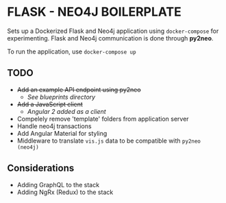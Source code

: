 # FLASK - NEO4J BOILERPLATE

Sets up a Dockerized Flask and Neo4j application using ```docker-compose``` for experimenting. Flask and Neo4j communication is done through **py2neo**.

To run the application, use ```docker-compose up```

## TODO
- ~~Add an example API endpoint using py2neo~~
  - *See blueprints directory*
- ~~Add a JavaScript client~~
  - *Angular 2 added as a client*
- Compelely remove 'template' folders from application server
- Handle neo4j transactions
- Add Angular Material for styling
- Middleware to translate ```vis.js``` data to be compatible with ```py2neo (neo4j)```

## Considerations
- Adding GraphQL to the stack
- Adding NgRx (Redux) to the stack
